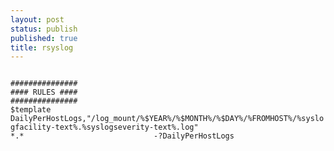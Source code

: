 ```yaml
---
layout: post
status: publish
published: true
title: rsyslog
---
```

<code>
###############
#### RULES ####
###############
$template DailyPerHostLogs,"/log_mount/%$YEAR%/%$MONTH%/%$DAY%/%FROMHOST%/%syslogfacility-text%.%syslogseverity-text%.log"
*.*                             -?DailyPerHostLogs
</code>
